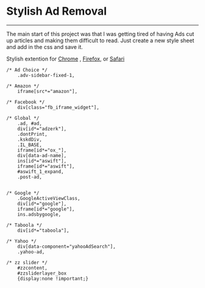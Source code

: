 # Stylish Ad Removal
---
The main start of this project was that I was getting tired of having Ads cut up articles and making them difficult to read.
Just create a new style sheet and add in the css and save it.


Stylish extention for [Chrome](https://chrome.google.com/webstore/detail/stylish/fjnbnpbmkenffdnngjfgmeleoegfcffe?hl=en)
, [Firefox](https://addons.mozilla.org/en-US/firefox/addon/stylish/), or [Safari](http://sobolev.us/stylish/)

```
/* Ad Choice */
    .adv-sidebar-fixed-1,

/* Amazon */
    iframe[src*="amazon"],

/* Facebook */
    div[class="fb_iframe_widget"],

/* Global */
    .ad, #ad,
    div[id*="adzerk"],
    .dontPrint,
    .kskdDiv,
    .IL_BASE,
    iframe[id*="ox_"],
    div[data-ad-name],
    ins[id*="aswift"],
    iframe[id*="aswift"],
    #aswift_1_expand,
    .post-ad,


/* Google */
    .GoogleActiveViewClass,
    div[id*="google"],
    iframe[id*="google"],
    ins.adsbygoogle,

/* Taboola */
    div[id*="taboola"],

/* Yahoo */
    div[data-component="yahooAdSearch"],
    .yahoo-ad,

/* zz slider */
    #zzcontent,
    #zzsliderlayer_box
    {display:none !important;}


```